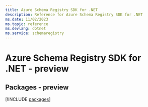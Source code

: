 ```yaml
---
title: Azure Schema Registry SDK for .NET
description: Reference for Azure Schema Registry SDK for .NET
ms.date: 11/02/2023
ms.topic: reference
ms.devlang: dotnet
ms.service: schemaregistry
---
```

# Azure Schema Registry SDK for .NET - preview
## Packages - preview
[!INCLUDE [packages](schema-registry-index.md)]